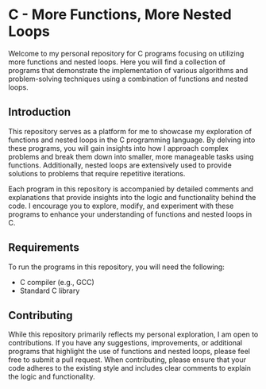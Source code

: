 # C - More Functions, More Nested Loops

Welcome to my personal repository for C programs focusing on utilizing more functions and nested loops. Here you will find a collection of programs that demonstrate the implementation of various algorithms and problem-solving techniques using a combination of functions and nested loops.


## Introduction

This repository serves as a platform for me to showcase my exploration of functions and nested loops in the C programming language. By delving into these programs, you will gain insights into how I approach complex problems and break them down into smaller, more manageable tasks using functions. Additionally, nested loops are extensively used to provide solutions to problems that require repetitive iterations.

Each program in this repository is accompanied by detailed comments and explanations that provide insights into the logic and functionality behind the code. I encourage you to explore, modify, and experiment with these programs to enhance your understanding of functions and nested loops in C.

## Requirements

To run the programs in this repository, you will need the following:

- C compiler (e.g., GCC)
- Standard C library


## Contributing

While this repository primarily reflects my personal exploration, I am open to contributions. If you have any suggestions, improvements, or additional programs that highlight the use of functions and nested loops, please feel free to submit a pull request. When contributing, please ensure that your code adheres to the existing style and includes clear comments to explain the logic and functionality.

